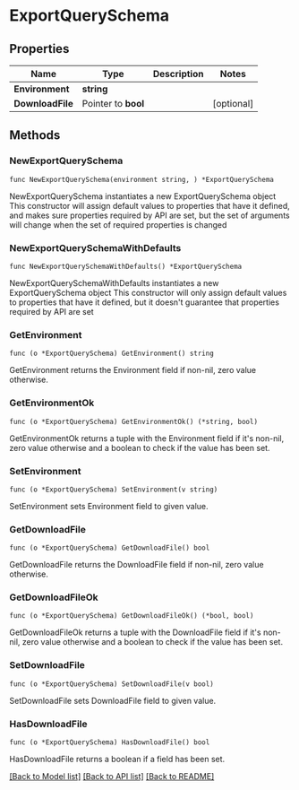 # ExportQuerySchema

## Properties

Name | Type | Description | Notes
------------ | ------------- | ------------- | -------------
**Environment** | **string** |  | 
**DownloadFile** | Pointer to **bool** |  | [optional] 

## Methods

### NewExportQuerySchema

`func NewExportQuerySchema(environment string, ) *ExportQuerySchema`

NewExportQuerySchema instantiates a new ExportQuerySchema object
This constructor will assign default values to properties that have it defined,
and makes sure properties required by API are set, but the set of arguments
will change when the set of required properties is changed

### NewExportQuerySchemaWithDefaults

`func NewExportQuerySchemaWithDefaults() *ExportQuerySchema`

NewExportQuerySchemaWithDefaults instantiates a new ExportQuerySchema object
This constructor will only assign default values to properties that have it defined,
but it doesn't guarantee that properties required by API are set

### GetEnvironment

`func (o *ExportQuerySchema) GetEnvironment() string`

GetEnvironment returns the Environment field if non-nil, zero value otherwise.

### GetEnvironmentOk

`func (o *ExportQuerySchema) GetEnvironmentOk() (*string, bool)`

GetEnvironmentOk returns a tuple with the Environment field if it's non-nil, zero value otherwise
and a boolean to check if the value has been set.

### SetEnvironment

`func (o *ExportQuerySchema) SetEnvironment(v string)`

SetEnvironment sets Environment field to given value.


### GetDownloadFile

`func (o *ExportQuerySchema) GetDownloadFile() bool`

GetDownloadFile returns the DownloadFile field if non-nil, zero value otherwise.

### GetDownloadFileOk

`func (o *ExportQuerySchema) GetDownloadFileOk() (*bool, bool)`

GetDownloadFileOk returns a tuple with the DownloadFile field if it's non-nil, zero value otherwise
and a boolean to check if the value has been set.

### SetDownloadFile

`func (o *ExportQuerySchema) SetDownloadFile(v bool)`

SetDownloadFile sets DownloadFile field to given value.

### HasDownloadFile

`func (o *ExportQuerySchema) HasDownloadFile() bool`

HasDownloadFile returns a boolean if a field has been set.


[[Back to Model list]](../README.md#documentation-for-models) [[Back to API list]](../README.md#documentation-for-api-endpoints) [[Back to README]](../README.md)


